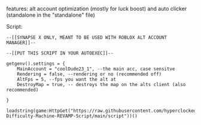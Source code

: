 features:
alt account optimization (mostly for luck boost) and auto clicker (standalone in the "standalone" file)


Script:
```
--[[SYNAPSE X ONLY, MEANT TO BE USED WITH ROBLOX ALT ACCOUNT MANAGER]]--

--[[PUT THIS SCRIPT IN YOUR AUTOEXEC]]--

getgenv().settings = {
    MainAccount = "coolDude23_1", --the main acc, case sensitve
    Rendering = false, --rendering or no (recommended off)
    AltFps = 5, --fps you want the alt at
    DestroyMap = true, -- destroys the map on the alts client (also recommended)
    
}

loadstring(game:HttpGet("https://raw.githubusercontent.com/hyperclocked333/The-Difficulty-Machine-REVAMP-Script/main/script"))()
